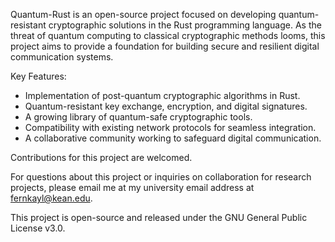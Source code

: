 Quantum-Rust is an open-source project focused on developing quantum-resistant cryptographic solutions in the Rust programming language. As the threat of quantum computing to classical cryptographic methods looms, this project aims to provide a foundation for building secure and resilient digital communication systems.

Key Features:

- Implementation of post-quantum cryptographic algorithms in Rust.
- Quantum-resistant key exchange, encryption, and digital signatures.
- A growing library of quantum-safe cryptographic tools.
- Compatibility with existing network protocols for seamless integration.
- A collaborative community working to safeguard digital communication.

Contributions for this project are welcomed.

For questions about this project or inquiries on collaboration for research projects, please email me at my university email address at fernkayl@kean.edu.

This project is open-source and released under the GNU General Public License v3.0.